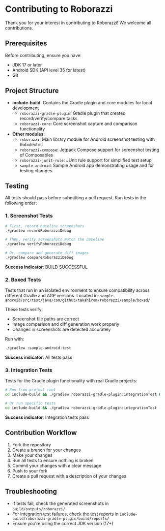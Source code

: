 # Contributing to Roborazzi

Thank you for your interest in contributing to Roborazzi! We welcome all contributions.

## Prerequisites

Before contributing, ensure you have:
- JDK 17 or later
- Android SDK (API level 35 for latest)
- Git

## Project Structure

* **include-build**: Contains the Gradle plugin and core modules for local development
  - `roborazzi-gradle-plugin`: Gradle plugin that creates record/verify/compare tasks
  - `roborazzi-core`: Core screenshot capture and comparison functionality
* **Other modules**:
  - `roborazzi`: Main library module for Android screenshot testing with Robolectric
  - `roborazzi-compose`: Jetpack Compose support for screenshot testing of Composables
  - `roborazzi-junit-rule`: JUnit rule support for simplified test setup
  - `sample-android`: Sample Android app demonstrating usage and for testing changes

## Testing

All tests should pass before submitting a pull request. Run tests in the following order:

### 1. Screenshot Tests

```bash
# First, record baseline screenshots
./gradlew recordRoborazziDebug

# Then, verify screenshots match the baseline
./gradlew verifyRoborazziDebug

# Or, compare and generate diff images
./gradlew compareRoborazziDebug
```

**Success indicator**: BUILD SUCCESSFUL

### 2. Boxed Tests
Tests that run in an isolated environment to ensure compatibility across different Gradle and AGP versions.
Located in: `sample-android/src/test/java/com/github/takahirom/roborazzi/sample/boxed/`

These tests verify:
- Screenshot file paths are correct
- Image comparison and diff generation work properly
- Changes in screenshots are detected accurately

Run with:
```bash
./gradlew :sample-android:test
```

**Success indicator**: All tests pass

### 3. Integration Tests
Tests for the Gradle plugin functionality with real Gradle projects:

```bash
# Run from project root
cd include-build && ./gradlew roborazzi-gradle-plugin:integrationTest && cd ..

# Or run specific tests
cd include-build && ./gradlew roborazzi-gradle-plugin:integrationTest --tests "*RoborazziGradleProjectTest.record" && cd ..
```

**Success indicator**: Integration tests pass

## Contribution Workflow

1. Fork the repository
2. Create a branch for your changes
3. Make your changes
4. Run all tests to ensure nothing is broken
5. Commit your changes with a clear message
6. Push to your fork
7. Create a pull request with a description of your changes

## Troubleshooting

- If tests fail, check the generated screenshots in `build/outputs/roborazzi/`
- For integration test failures, check the test reports in `include-build/roborazzi-gradle-plugin/build/reports/`
- Ensure you're using the correct JDK version (17+)